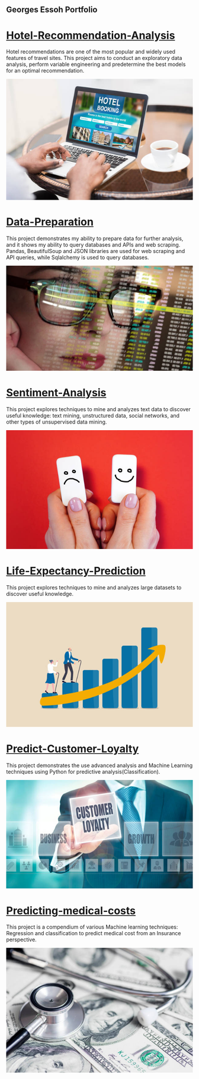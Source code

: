 ## Georges Essoh Portfolio


# [Hotel-Recommendation-Analysis](https://github.com/goessoh/Hotel-Recommendation-Analysis)
Hotel recommendations are one of the most popular and widely used features of travel sites. This project aims to conduct an exploratory data analysis, perform variable engineering and predetermine the best models for an optimal recommendation.

![](/Images/istockphoto-1256667384-612x612.jpg)



# [Data-Preparation](https://github.com/goessoh/Data-Preparation)
This project demonstrates my ability to prepare data for further analysis, and it shows my ability to query databases and APIs and web scraping.
Pandas, BeautifulSoup and JSON libraries are used for web scraping and API queries, while Sqlalchemy is used to query databases.

![](/Images/istockphoto-1165363914-612x612.jpg)


# [Sentiment-Analysis](https://github.com/goessoh/Sentiment-Analysis)
This project explores techniques to mine and analyzes text data to discover useful knowledge: text mining, unstructured data, social networks, and other types of unsupervised data mining.

![](/Images/istockphoto-1196964881-612x612.jpg)



# [Life-Expectancy-Prediction](https://github.com/goessoh/Life-Expectancy-Prediction)
This project explores techniques to mine and analyzes large datasets to discover useful knowledge.

![](/Images/istockphoto-1351036587-612x612.jpg)


# [Predict-Customer-Loyalty](https://github.com/goessoh/Predict-Customer-Loyalty)
This project demonstrates the use advanced analysis and Machine Learning techniques using Python for predictive analysis(Classification).

![](/Images/istockphoto-897409724-612x612.jpg)


# [Predicting-medical-costs]()
This project is a compendium of various Machine learning techniques: Regression and classification to predict medical cost from an Insurance perspective.

![](/Images/istockphoto-1263521165-612x612.jpg)


